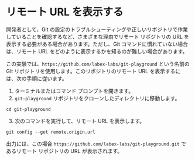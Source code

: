 # リモート URL を表示する

開発者として、Git の設定のトラブルシューティングや正しいリポジトリで作業していることを確認するなど、さまざまな理由でリモート リポジトリの URL を表示する必要がある場合があります。ただし、Git コマンドに慣れていない場合は、リモート URL をどのように表示するかを知るのが難しい場合があります。

この実験では、`https://github.com/labex-labs/git-playground` という名前の Git リポジトリを使用します。このリポジトリのリモート URL を表示するには、次の手順に従います。

1. ターミナルまたはコマンド プロンプトを開きます。
2. `git-playground` リポジトリをクローンしたディレクトリに移動します。

```shell
cd git-playground
```

3. 次のコマンドを実行して、リモート URL を表示します。

```shell
git config --get remote.origin.url
```

出力には、この場合 `https://github.com/labex-labs/git-playground.git` であるリモート リポジトリの URL が表示されます。
